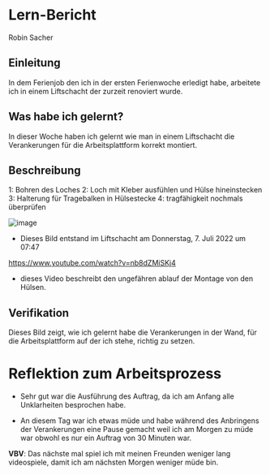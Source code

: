 # Lern-Bericht
 Robin Sacher

## Einleitung
In dem Ferienjob den ich in der ersten Ferienwoche erledigt habe, arbeitete ich in einem Liftschacht der zurzeit renoviert wurde.

## Was habe ich gelernt?

In dieser Woche haben ich gelernt wie man in einem Liftschacht die Verankerungen für die Arbeitsplattform korrekt montiert.

## Beschreibung

1: Bohren des Loches
2: Loch mit Kleber ausfühlen und Hülse hineinstecken
3: Halterung für Tragebalken in Hülsestecke
4: tragfähigkeit nochmals überprüfen

![image](https://user-images.githubusercontent.com/110891559/184815361-96827f85-836c-4ca3-afae-90a0515e3ea5.png)

* Dieses Bild entstand im Liftschacht am Donnerstag, 7. Juli 2022 um 07:47

https://www.youtube.com/watch?v=nb8dZMiSKj4

* dieses Video beschreibt den ungefähren ablauf der Montage von den Hülsen.

## Verifikation

Dieses Bild zeigt, wie ich gelernt habe die Verankerungen in der Wand, für die Arbeitsplattform auf der ich stehe, richtig zu setzen.

# Reflektion zum Arbeitsprozess
* Sehr gut war die Ausführung des Auftrag, da ich am Anfang alle Unklarheiten besprochen habe.

* An diesem Tag war ich etwas müde und habe während des Anbringens der Verankerungen eine Pause gemacht weil ich am Morgen zu müde war obwohl es nur ein Auftrag von 30 Minuten war.

**VBV**: Das nächste mal spiel ich mit meinen Freunden weniger lang videospiele, damit ich am nächsten Morgen weniger müde bin.
